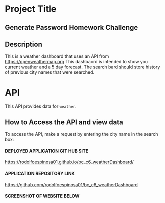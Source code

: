 # Project Title
## Generate Password Homework Challenge

## Description
This is a weather dashboard that uses an API from https://openweathermap.org
This dashbaord is intended to show you current weather and a 5 day forecast. The search bard should store history of previous city names that were searched.

# API

This API provides data for `weather`.

## How to Access the API and view data

To access the API, make a request by entering the city name in the search box:





#### DEPLOYED APPLICATION GIT HUB SITE

https://rodolfoespinosa01.github.io/bc_c6_weatherDashboard/

#### APPLICATION REPOSITORY LINK

https://github.com/rodolfoespinosa01/bc_c6_weatherDashboard

#### SCREENSHOT OF WEBSITE BELOW


